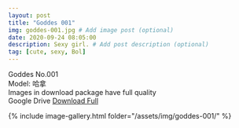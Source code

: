 ```yaml
---
layout: post
title: "Goddes 001"
img: goddes-001.jpg # Add image post (optional)
date: 2020-09-24 08:05:00
description: Sexy girl. # Add post description (optional)
tag: [cute, sexy, Bol]
---
```

Goddes No.001  
Model: 哈拿                                                      
Images in download package have full quality                    
Google Drive [Download Full](http://gestyy.com/eeHwFk)

{% include image-gallery.html folder="/assets/img/goddes-001/" %}
